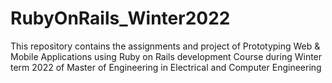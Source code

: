 # RubyOnRails_Winter2022
This repository contains the assignments and project of Prototyping Web &amp; Mobile Applications using Ruby on Rails development Course during Winter term 2022 of Master of Engineering in Electrical and Computer Engineering
